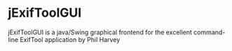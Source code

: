 # jExifToolGUI
jExifToolGUI is a java/Swing graphical frontend for the excellent command-line ExifTool application by Phil Harvey
